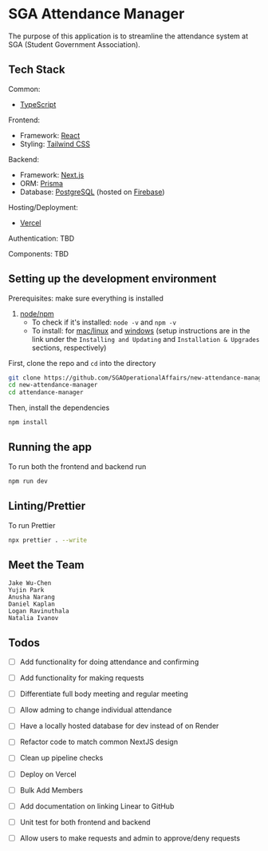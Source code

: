 # SGA Attendance Manager

The purpose of this application is to streamline the attendance system at SGA (Student Government Association).

## Tech Stack

Common:

- [TypeScript](https://www.typescriptlang.org/)

Frontend:

- Framework: [React](https://react.dev/)
- Styling: [Tailwind CSS](https://tailwindcss.com/docs/installation)

Backend:

- Framework: [Next.js](https://nextjs.org/docs)
- ORM: [Prisma](https://www.prisma.io/docs)
- Database: [PostgreSQL](https://www.postgresql.org/docs/) (hosted on [Firebase](https://firebase.google.com/docs))

Hosting/Deployment:
- [Vercel](https://vercel.com/docs)

Authentication: TBD

Components: TBD

## Setting up the development environment

Prerequisites: make sure everything is installed

1. [node/npm](https://nodejs.org/en)
   - To check if it's installed: `node -v` and `npm -v`
   - To install: for [mac/linux](https://github.com/nvm-sh/nvm) and [windows](https://github.com/coreybutler/nvm-windows) (setup instructions are in the link under the `Installing and Updating` and `Installation & Upgrades` sections, respectively)

First, clone the repo and `cd` into the directory

```bash
git clone https://github.com/SGAOperationalAffairs/new-attendance-manager.git
cd new-attendance-manager
cd attendance-manager
```

Then, install the dependencies

```bash
npm install
```

## Running the app

To run both the frontend and backend run 
```bash
npm run dev
```

## Linting/Prettier
To run Prettier
```bash
npx prettier . --write
```

## Meet the Team

```
Jake Wu-Chen
Yujin Park
Anusha Narang
Daniel Kaplan
Logan Ravinuthala
Natalia Ivanov
```

## Todos
- [ ] Add functionality for doing attendance and confirming
- [ ] Add functionality for making requests
- [ ] Differentiate full body meeting and regular meeting
- [ ] Allow adming to change individual attendance
- [ ] Have a locally hosted database for dev instead of on Render

- [ ] Refactor code to match common NextJS design

- [ ] Clean up pipeline checks

- [ ] Deploy on Vercel
- [ ] Bulk Add Members
- [ ] Add documentation on linking Linear to GitHub
- [ ] Unit test for both frontend and backend
- [ ] Allow users to make requests and admin to approve/deny requests
